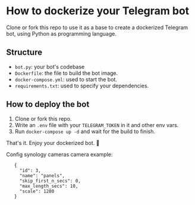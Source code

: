 # How to dockerize your Telegram bot

Clone or fork this repo to use it as a base to create a dockerized  Telegram bot, using Python as programming language.

## Structure

* `bot.py`: your bot's codebase
* `Dockerfile`: the file to build the bot image.
* `docker-compose.yml`: used to start the bot.
* `requirements.txt`: used to specify your dependencies.

## How to deploy the bot

1. Clone or fork this repo.
3. Write an `.env` file with your `TELEGRAM_TOKEN` in it and other env vars.
4. Run `docker-compose up -d` and wait for the build to finish.

That's it. Enjoy your dockerized bot. 🚀


Config synology cameras camera example:

```
   {
     "id": 3,
     "name": "panels",
     "skip_first_n_secs": 0,
     "max_length_secs": 10,
     "scale": 1280
   }
```
